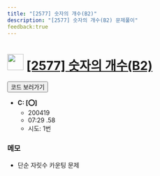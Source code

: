 ```yaml
---
title: "[2577] 숫자의 개수(B2)"
description: "[2577] 숫자의 개수(B2) 문제풀이"
feedback:true
---
```

<h1><img src="https://doky.space/assets/icpclev/u0.svg" height="37px"> <a href="http://icpc.me/2577">[2577] 숫자의 개수(B2)</a></h1>

<a href="https://github.com/DokySp/acmicpc-practice/tree/master/2577"><button class="btn btn-info">코드 보러가기</button></a>

- **C: [:o:]**
  - 200419
  - 07:29 .58
  - 시도: 1번

### 메모
 - 단순 자릿수 카운팅 문제
